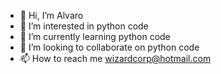 - 👋 Hi, I’m Alvaro
- 👀 I’m interested in python code
- 🌱 I’m currently learning python code
- 💞️ I’m looking to collaborate on python code
- 📫 How to reach me wizardcorp@hotmail.com

<!---
wizardcorp81/wizardcorp81 is a ✨ special ✨ repository because its `README.md` (this file) appears on your GitHub profile.
You can click the Preview link to take a look at your changes.
--->
